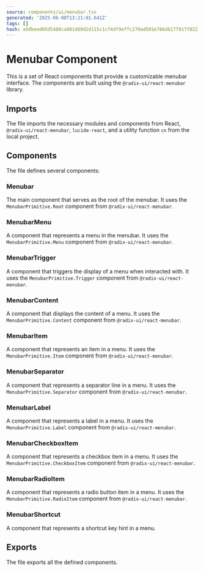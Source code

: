 ```yaml
---
source: components/ui/menubar.tsx
generated: '2025-06-08T13:21:01.641Z'
tags: []
hash: a5dbeed05d5488ca001d89d2d115c1cf4df9effc270ad501e766db177917f822
---
```

# Menubar Component

This is a set of React components that provide a customizable menubar interface. The components are built using the `@radix-ui/react-menubar` library.

## Imports

The file imports the necessary modules and components from React, `@radix-ui/react-menubar`, `lucide-react`, and a utility function `cn` from the local project.

## Components

The file defines several components:

### Menubar

The main component that serves as the root of the menubar. It uses the `MenubarPrimitive.Root` component from `@radix-ui/react-menubar`.

### MenubarMenu

A component that represents a menu in the menubar. It uses the `MenubarPrimitive.Menu` component from `@radix-ui/react-menubar`.

### MenubarTrigger

A component that triggers the display of a menu when interacted with. It uses the `MenubarPrimitive.Trigger` component from `@radix-ui/react-menubar`.

### MenubarContent

A component that displays the content of a menu. It uses the `MenubarPrimitive.Content` component from `@radix-ui/react-menubar`.

### MenubarItem

A component that represents an item in a menu. It uses the `MenubarPrimitive.Item` component from `@radix-ui/react-menubar`.

### MenubarSeparator

A component that represents a separator line in a menu. It uses the `MenubarPrimitive.Separator` component from `@radix-ui/react-menubar`.

### MenubarLabel

A component that represents a label in a menu. It uses the `MenubarPrimitive.Label` component from `@radix-ui/react-menubar`.

### MenubarCheckboxItem

A component that represents a checkbox item in a menu. It uses the `MenubarPrimitive.CheckboxItem` component from `@radix-ui/react-menubar`.

### MenubarRadioItem

A component that represents a radio button item in a menu. It uses the `MenubarPrimitive.RadioItem` component from `@radix-ui/react-menubar`.

### MenubarShortcut

A component that represents a shortcut key hint in a menu.

## Exports

The file exports all the defined components.
